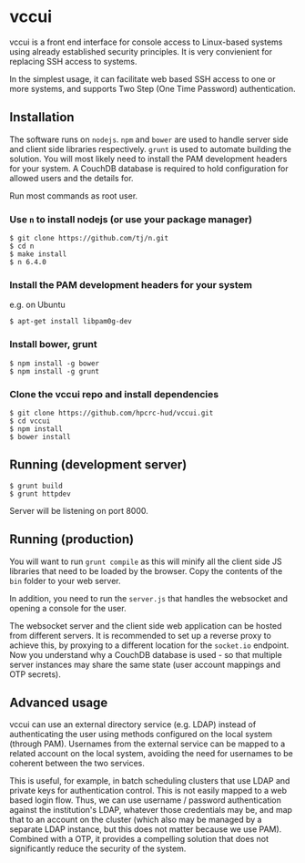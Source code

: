 # vccui

vccui is a front end interface for console access to Linux-based systems using already established security principles. It is very convienient for replacing SSH access to systems.

In the simplest usage, it can facilitate web based SSH access to one or more systems, and supports Two Step (One Time Password) authentication.

## Installation

The software runs on `nodejs`. `npm` and `bower` are used to handle server side and client side libraries respectively. `grunt` is used to automate building the solution. You will most likely need to install the PAM development headers for your system. A CouchDB database is required to hold configuration for allowed users and the details for.

Run most commands as root user.

### Use `n` to install nodejs (or use your package manager)

```
$ git clone https://github.com/tj/n.git
$ cd n
$ make install
$ n 6.4.0
```

### Install the PAM development headers for your system

e.g. on Ubuntu

```
$ apt-get install libpam0g-dev
```

### Install bower, grunt

```
$ npm install -g bower
$ npm install -g grunt
```

### Clone the vccui repo and install dependencies

```
$ git clone https://github.com/hpcrc-hud/vccui.git
$ cd vccui
$ npm install
$ bower install
```

## Running (development server)

```
$ grunt build
$ grunt httpdev
```

Server will be listening on port 8000.

## Running (production)

You will want to run `grunt compile` as this will minify all the client side JS libraries that need to be loaded by the browser. Copy the contents of the `bin` folder to your web server.

In addition, you need to run the `server.js` that handles the websocket and opening a console for the user. 

The websocket server and the client side web application can be hosted from different servers. It is recommended to set up a reverse proxy to achieve this, by proxying to a different location for the `socket.io` endpoint. Now you understand why a CouchDB database is used - so that multiple server instances may share the same state (user account mappings and OTP secrets).

## Advanced usage

vccui can use an external directory service (e.g. LDAP) instead of authenticating the user using methods configured on the local system (through PAM). Usernames from the external service can be mapped to a related account on the local system, avoiding the need for usernames to be coherent between the two services.

This is useful, for example, in batch scheduling clusters that use LDAP and private keys for authentication control. This is not easily mapped to a web based login flow. Thus, we can use username / password authentication against the institution's LDAP, whatever those credentials may be, and map that to an account on the cluster (which also may be managed by a separate LDAP instance, but this does not matter because we use PAM). Combined with a OTP, it provides a compelling solution that does not significantly reduce the security of the system.